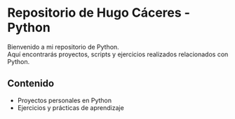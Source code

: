 # Repositorio de Hugo Cáceres - Python

Bienvenido a mi repositorio de Python.  
Aquí encontrarás proyectos, scripts y ejercicios realizados relacionados con Python.  

## Contenido
- Proyectos personales en Python
- Ejercicios y prácticas de aprendizaje
